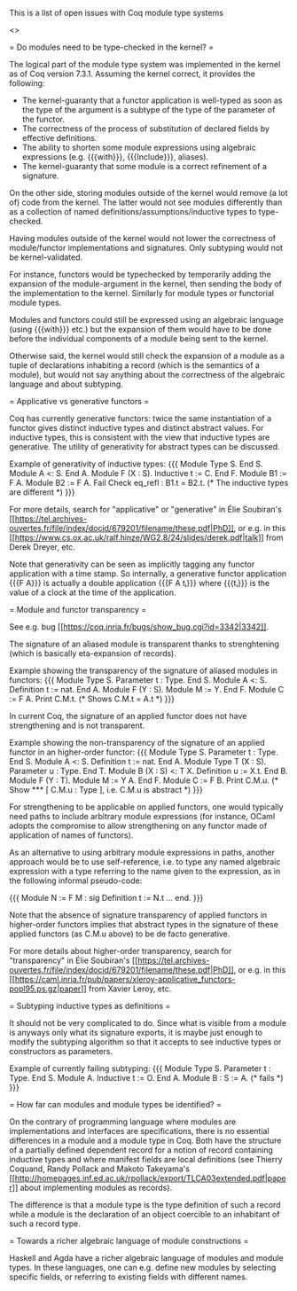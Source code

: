 This is a list of open issues with Coq module type systems

<<TableOfContents>>

= Do modules need to be type-checked in the kernel? =

The logical part of the module type system was implemented in the kernel as of Coq version 7.3.1. Assuming the kernel correct, it provides the following:
 * The kernel-guaranty that a functor application is well-typed as soon as the type of the argument is a subtype of the type of the parameter of the functor.
 * The correctness of the process of substitution of declared fields by effective definitions.
 * The ability to shorten some module expressions using algebraic expressions (e.g. {{{with}}}, {{{Include}}}, aliases).
 * The kernel-guaranty that some module is a correct refinement of a signature.

On the other side, storing modules outside of the kernel would remove (a lot of) code from the kernel. The latter would not see modules differently than as a collection of named definitions/assumptions/inductive types to type-checked.

Having modules outside of the kernel would not lower the correctness of module/functor implementations and signatures. Only subtyping would not be kernel-validated.

For instance, functors would be typechecked by temporarily adding the expansion of the module-argument in the kernel, then sending the body of the implementation to the kernel. Similarly for module types or functorial module types.

Modules and functors could still be expressed using an algebraic language (using {{{with}}} etc.) but the expansion of them would have to be done before the individual components of a module being sent to the kernel.

Otherwise said, the kernel would still check the expansion of a module as a tuple of declarations inhabiting a record (which is the semantics of a module), but would not say anything about the correctness of the algebraic language and about subtyping.

= Applicative vs generative functors =

Coq has currently generative functors: twice the same instantiation of a functor gives distinct inductive types and distinct abstract values. For inductive types, this is consistent with the view that inductive types are generative. The utility of generativity for abstract types can be discussed.

Example of generativity of inductive types:
{{{
Module Type S. End S.
Module A <: S. End A.
Module F (X : S). Inductive t := C. End F.
Module B1 := F A.
Module B2 := F A.
Fail Check eq_refl : B1.t = B2.t. (* The inductive types are different *)
}}}

For more details, search for "applicative" or "generative" in Élie Soubiran's [[https://tel.archives-ouvertes.fr/file/index/docid/679201/filename/these.pdf|PhD]], or e.g. in this [[https://www.cs.ox.ac.uk/ralf.hinze/WG2.8/24/slides/derek.pdf|talk]] from Derek Dreyer, etc.

Note that generativity can be seen as implicitly tagging any functor application with a time stamp. So internally, a generative functor application {{{F A}}} is actually a double application {{{F A tᵢ}}} where {{{tᵢ}}} is the value of a clock at the time of the application.

= Module and functor transparency =

See e.g. bug [[https://coq.inria.fr/bugs/show_bug.cgi?id=3342|3342]].

The signature of an aliased module is transparent thanks to strenghtening (which is basically eta-expansion of records).

Example showing the transparency of the signature of aliased modules in functors:
{{{
Module Type S. Parameter t : Type. End S.
Module A <: S. Definition t := nat. End A.
Module F (Y : S). Module M := Y. End F.
Module C := F A.
Print C.M.t. (* Shows C.M.t = A.t *)
}}}

In current Coq, the signature of an applied functor does not have strengthening and is not transparent.

Example showing the non-transparency of the signature of an applied functor in an higher-order functor:
{{{
Module Type S. Parameter t : Type. End S.
Module A <: S. Definition t := nat. End A.
Module Type T (X : S). Parameter u : Type. End T.
Module B (X : S) <: T X. Definition u := X.t. End B.
Module F (Y : T). Module M := Y A. End F.
Module C := F B.
Print C.M.u. (* Show *** [ C.M.u : Type ], i.e. C.M.u is abstract *)
}}}

For strengthening to be applicable on applied functors, one would typically need paths to include arbitrary module expressions (for instance, OCaml adopts the compromise to allow strengthening on any functor made of application of names of functors).

As an alternative to using arbitrary module expressions in paths, another approach would be to use self-reference, i.e. to type any named algebraic expression with a type referring to the name given to the expression, as in the following informal pseudo-code:

{{{
Module N := F M : sig Definition t := N.t ... end.
}}}

Note that the absence of signature transparency of applied functors in higher-order functors implies that abstract types in the signature of these applied functors (as C.M.u above) to be de facto generative.

For more details about higher-order transparency, search for "transparency" in Élie Soubiran's [[https://tel.archives-ouvertes.fr/file/index/docid/679201/filename/these.pdf|PhD]], or e.g. in this [[https://caml.inria.fr/pub/papers/xleroy-applicative_functors-popl95.ps.gz|paper]] from Xavier Leroy, etc.

= Subtyping inductive types as definitions =

It should not be very complicated to do. Since what is visible from a module is anyways only what its signature exports, it is maybe just enough to modify the subtyping algorithm so that it accepts to see inductive types or constructors as parameters.

Example of currently failing subtyping:
{{{
Module Type S. Parameter t : Type. End S.
Module A. Inductive t := O. End A.
Module B : S := A. (* fails *)
}}}

= How far can modules and module types be identified? =

On the contrary of programming language where modules are implementations and interfaces are specifications, there is no essential differences in a module and a module type in Coq. Both have the structure of a partially defined dependent record for a notion of record containing inductive types and where manifest fields are local definitions (see Thierry Coquand, Randy Pollack and Makoto Takeyama's [[http://homepages.inf.ed.ac.uk/rpollack/export/TLCA03extended.pdf|paper]] about implementing modules as records).

The difference is that a module type is the type definition of such a record while a module is the declaration of an object coercible to an inhabitant of such a record type.

= Towards a richer algebraic language of module constructions =

Haskell and Agda have a richer algebraic language of modules and module types. In these languages, one can e.g. define new modules by selecting specific fields, or referring to existing fields with different names.
